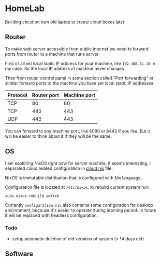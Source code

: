 # HomeLab

Building cloud on own old laptop to create cloud boxes later.

## Router

To make web server accessible from public internet we need to forward ports from router to a machine that runs server.

First of all set local static IP address for your machine, like `192.168.31.10` in my case.
So the local IP address of machine never changes.

Then from router control panel in some section called "Port forwarding" or similar forward ports to the machine you have set local static IP addresses.

| Protocol | Router port | Machine port |
| -------- | ----------- | ------------ |
| TCP      | 80          | 80           |
| TCP      | 443         | 443          |
| UDP      | 443         | 443          |

You can forward to any machine port, like 8080 or 8443 if you like. But it will be easier to think about it if they will be the same.

## OS

I am exploring NixOS right now for server machine, it seems interesting.
I separated cloud related configuration in [cloud.nix](./nixos/cloud.nix) file.

NixOS is immutable distribution that is configured with Nix language.

Configuration file is located at `/etc/nixos`, to rebuild current system run:

```bash
sudo nixos-rebuild switch
```

Currently `configuration.nix` also contains some configuration for desktop environment, because it's easier to operate during learning period. In future it will be replaced with headless configuration.

### Todo

- setup automatic deletion of old versions of system (> 14 days old)

## Software

